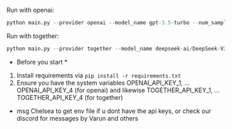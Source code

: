 Run with openai:

```python
python main.py --provider openai --model_name gpt-3.5-turbo --num_samples 200 &> output_gpt35turbo.resultlog
```

Run with together:

```python
python main.py --provider together --model_name deepseek-ai/DeepSeek-V3 --num_samples 200 &> output_together_deepseek_v3.resultlog
```



* Before you start *

1. Install requirements via ```pip install -r requirements.txt```
2. Ensure you have the system variables OPENAI_API_KEY_1, ... OPENAI_API_KEY_4 (for openai) and likewise TOGETHER_API_KEY_1, ... TOGETHER_API_KEY_4 (for together)



- msg Chelsea to get env file if u dont have the api keys, or check our discord for messages by Varun and others
